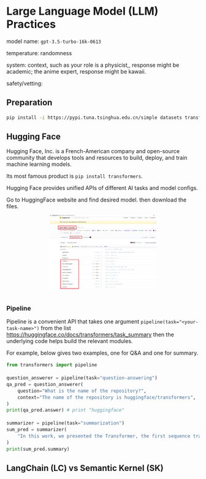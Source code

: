# Large Language Model (LLM) Practices

model name: `gpt-3.5-turbo-16k-0613`

temperature: randomness

system: context, such as your role is a physicist,, response might be academic; the anime expert, response might be kawaii.

safety/vetting: 

## Preparation

```bash
pip install -i https://pypi.tuna.tsinghua.edu.cn/simple datasets transformers dill tqdm
```

## Hugging Face

Hugging Face, Inc. is a French-American company and open-source community that develops tools and resources to build, deploy, and train machine learning models.

Its most famous product is `pip install transformers`.

Hugging Face provides unified APIs of different AI tasks and model configs.

Go to HuggingFace website and find desired model.
then download the files.

<div style="display: flex; justify-content: center;">
      <img src="imgs/huggingface_download.png" width="55%" height="50%" alt="huggingface_download" />
</div>
</br>

### Pipeline

Pipeline is a convenient API that takes one argument `pipeline(task="<your-task-name>")` from the list https://huggingface.co/docs/transformers/task_summary then the underlying code helps build the relevant modules.

For example, below gives two examples, one for Q&A and one for summary.

```py
from transformers import pipeline

question_answerer = pipeline(task="question-answering")
qa_pred = question_answerer(
    question="What is the name of the repository?",
    context="The name of the repository is huggingface/transformers",
)
print(qa_pred.answer) # print "huggingface"

summarizer = pipeline(task="summarization")
sum_pred = summarizer(
    "In this work, we presented the Transformer, the first sequence transduction model based entirely on attention, replacing the recurrent layers most commonly used in encoder-decoder architectures with multi-headed self-attention. For translation tasks, the Transformer can be trained significantly faster than architectures based on recurrent or convolutional layers. On both WMT 2014 English-to-German and WMT 2014 English-to-French translation tasks, we achieve a new state of the art. In the former task our best model outperforms even all previously reported ensembles."
)
print(sum_pred.summary)
```


## LangChain (LC) vs Semantic Kernel (SK)


